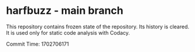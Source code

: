 # harfbuzz - main branch

This repository contains frozen state of the repository.
Its history is cleared. It is used only for static code
analysis with Codacy.

Commit Time: 1702706171